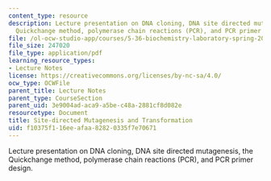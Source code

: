 ```yaml
---
content_type: resource
description: Lecture presentation on DNA cloning, DNA site directed mutagenesis, the
  Quickchange method, polymerase chain reactions (PCR), and PCR primer design.
file: /ol-ocw-studio-app/courses/5-36-biochemistry-laboratory-spring-2009/f10375f116eeafaa82820335f7e70671_slides5.pdf
file_size: 247020
file_type: application/pdf
learning_resource_types:
- Lecture Notes
license: https://creativecommons.org/licenses/by-nc-sa/4.0/
ocw_type: OCWFile
parent_title: Lecture Notes
parent_type: CourseSection
parent_uid: 3e9004ad-aca9-a5be-c48a-2881cf8d082e
resourcetype: Document
title: Site-directed Mutagenesis and Transformation
uid: f10375f1-16ee-afaa-8282-0335f7e70671
---
```

Lecture presentation on DNA cloning, DNA site directed mutagenesis, the Quickchange method, polymerase chain reactions (PCR), and PCR primer design.